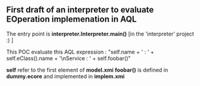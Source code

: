 First draft of an interpreter to evaluate EOperation implemenation in AQL
---


The entry point is **interpreter.Interpreter.main()** [in the 'interpreter' project :) ]

This POC evaluate this AQL expression :
"self.name + \' : \' + self.eClass().name + '\nService : ' + self.foobar()"

**self** refer to the first element of **model.xmi**
**foobar()** is defined in **dummy.ecore** and implemented in **implem.xmi**
